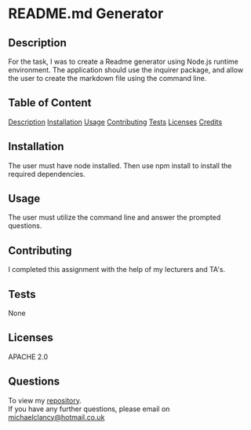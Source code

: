 # README.md Generator 
   

  ## Description
  For the task, I was to create a Readme generator using Node.js runtime environment. The application should use the inquirer package, and allow the user to create the markdown file using the command line.

## Table of Content

[Description](#Description)
[Installation](#Installation)
[Usage](#Usage)
[Contributing](#Contributing)
[Tests](#Tests)
[Licenses](#Licenses)
[Credits](#Credits)


## Installation
  The user must have node installed. Then use npm install to install the required dependencies.

## Usage
  The user must utilize the command line and answer the prompted questions.  
## Contributing
I completed this assignment with the help of my lecturers and TA's.
## Tests
None

## Licenses    
APACHE 2.0
  
## Questions    
To view my [repository](https://github.com/https://github.com/michaelclancy90). </br>
If you have any further questions, please email on michaelclancy@hotmail.co.uk
